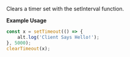 Clears a timer set with the setInterval function.

**Example Usage**

```js
const x = setTimeout(() => {
    alt.log('Client Says Hello!');
}, 5000);
clearTimeout(x);
```
